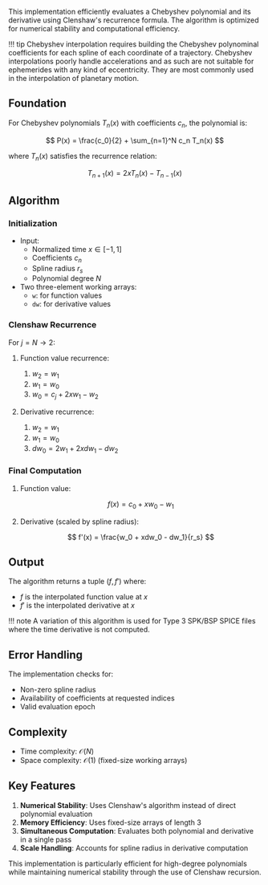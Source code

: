 This implementation efficiently evaluates a Chebyshev polynomial and its derivative using Clenshaw's recurrence formula. The algorithm is optimized for numerical stability and computational efficiency.

!!! tip
    Chebyshev interpolation requires building the Chebyshev polynominal coefficients for each spline of each coordinate of a trajectory. Chebyshev interpolations poorly handle accelerations and as such are not suitable for ephemerides with any kind of eccentricity. They are most commonly used in the interpolation of planetary motion.

## Foundation

For Chebyshev polynomials $T_n(x)$ with coefficients $c_n$, the polynomial is:

$$ P(x) = \frac{c_0}{2} + \sum_{n=1}^N c_n T_n(x) $$

where $T_n(x)$ satisfies the recurrence relation:

$$ T_{n+1}(x) = 2xT_n(x) - T_{n-1}(x) $$

## Algorithm

### Initialization

- Input: 
    - Normalized time $x \in [-1,1]$
    - Coefficients $c_n$
    - Spline radius $r_s$
    - Polynomial degree $N$
- Two three-element working arrays:
    - `w`: for function values
    - `dw`: for derivative values

### Clenshaw Recurrence

For $j = N \to 2$:

1. Function value recurrence:

    1. $w_2 = w_1$
    2. $w_1 = w_0$
    3. $w_0 = c_j + 2xw_1 - w_2$
     
1. Derivative recurrence:

    1. $w_2 = w_1$
    2. $w_1 = w_0$
    3. $dw_0 = 2w_1 + 2xdw_1 - dw_2$

### Final Computation

1. Function value:

    $$ f(x) = c_0 + xw_0 - w_1 $$

2. Derivative (scaled by spline radius):

    $$ f'(x) = \frac{w_0 + xdw_0 - dw_1}{r_s} $$

## Output

The algorithm returns a tuple $(f, f')$ where:

- $f$ is the interpolated function value at $x$
- $f'$ is the interpolated derivative at $x$

!!! note
    A variation of this algorithm is used for Type 3 SPK/BSP SPICE files where the time derivative is not computed.

## Error Handling

The implementation checks for:

- Non-zero spline radius
- Availability of coefficients at requested indices
- Valid evaluation epoch

## Complexity

- Time complexity: $\mathcal{O}(N)$
- Space complexity: $\mathcal{O}(1)$ (fixed-size working arrays)

## Key Features

1. **Numerical Stability**: Uses Clenshaw's algorithm instead of direct polynomial evaluation
2. **Memory Efficiency**: Uses fixed-size arrays of length 3
3. **Simultaneous Computation**: Evaluates both polynomial and derivative in a single pass
4. **Scale Handling**: Accounts for spline radius in derivative computation

This implementation is particularly efficient for high-degree polynomials while maintaining numerical stability through the use of Clenshaw recursion.